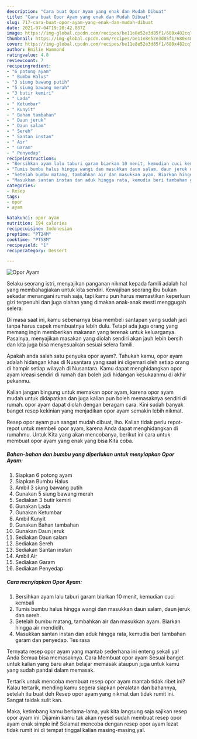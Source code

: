 ```yaml
---
description: "Cara buat Opor Ayam yang enak dan Mudah Dibuat"
title: "Cara buat Opor Ayam yang enak dan Mudah Dibuat"
slug: 717-cara-buat-opor-ayam-yang-enak-dan-mudah-dibuat
date: 2021-07-04T19:20:42.887Z
image: https://img-global.cpcdn.com/recipes/be11e8e52e3d85f1/680x482cq70/opor-ayam-foto-resep-utama.jpg
thumbnail: https://img-global.cpcdn.com/recipes/be11e8e52e3d85f1/680x482cq70/opor-ayam-foto-resep-utama.jpg
cover: https://img-global.cpcdn.com/recipes/be11e8e52e3d85f1/680x482cq70/opor-ayam-foto-resep-utama.jpg
author: Emilie Hammond
ratingvalue: 4.8
reviewcount: 7
recipeingredient:
- "6 potong ayam"
- " Bumbu Halus"
- "3 siung bawang putih"
- "5 siung bawang merah"
- "3 butir kemiri"
- " Lada"
- " Ketumbar"
- " Kunyit"
- " Bahan tambahan"
- " Daun jeruk"
- " Daun salam"
- " Sereh"
- " Santan instan"
- " Air"
- " Garam"
- " Penyedap"
recipeinstructions:
- "Bersihkan ayam lalu taburi garam biarkan 10 menit, kemudian cuci kembali"
- "Tumis bumbu halus hingga wangi dan masukkan daun salam, daun jeruk dan sereh."
- "Setelah bumbu matang, tambahkan air dan masukkan ayam. Biarkan hingga air mendidih."
- "Masukkan santan instan dan aduk hingga rata, kemudia beri tambahan garam dan penyedap. Tes rasa"
categories:
- Resep
tags:
- opor
- ayam

katakunci: opor ayam 
nutrition: 194 calories
recipecuisine: Indonesian
preptime: "PT24M"
cooktime: "PT58M"
recipeyield: "1"
recipecategory: Dessert

---
```



![Opor Ayam](https://img-global.cpcdn.com/recipes/be11e8e52e3d85f1/680x482cq70/opor-ayam-foto-resep-utama.jpg)

Selaku seorang istri, menyajikan panganan nikmat kepada famili adalah hal yang membahagiakan untuk kita sendiri. Kewajiban seorang ibu bukan sekadar menangani rumah saja, tapi kamu pun harus memastikan keperluan gizi terpenuhi dan juga olahan yang dimakan anak-anak mesti menggugah selera.

Di masa  saat ini, kamu sebenarnya bisa membeli santapan yang sudah jadi tanpa harus capek membuatnya lebih dulu. Tetapi ada juga orang yang memang ingin memberikan makanan yang terenak untuk keluarganya. Pasalnya, menyajikan masakan yang diolah sendiri akan jauh lebih bersih dan kita juga bisa menyesuaikan sesuai selera famili. 



Apakah anda salah satu penyuka opor ayam?. Tahukah kamu, opor ayam adalah hidangan khas di Nusantara yang saat ini digemari oleh setiap orang di hampir setiap wilayah di Nusantara. Kamu dapat menghidangkan opor ayam kreasi sendiri di rumah dan boleh jadi hidangan kesukaanmu di akhir pekanmu.

Kalian jangan bingung untuk memakan opor ayam, karena opor ayam mudah untuk didapatkan dan juga kalian pun boleh memasaknya sendiri di rumah. opor ayam dapat diolah dengan beragam cara. Kini sudah banyak banget resep kekinian yang menjadikan opor ayam semakin lebih nikmat.

Resep opor ayam pun sangat mudah dibuat, lho. Kalian tidak perlu repot-repot untuk membeli opor ayam, karena Anda dapat menghidangkan di rumahmu. Untuk Kita yang akan mencobanya, berikut ini cara untuk membuat opor ayam yang enak yang bisa Kita coba.

<!--inarticleads1-->

##### Bahan-bahan dan bumbu yang diperlukan untuk menyiapkan Opor Ayam:

1. Siapkan 6 potong ayam
1. Siapkan  Bumbu Halus
1. Ambil 3 siung bawang putih
1. Gunakan 5 siung bawang merah
1. Sediakan 3 butir kemiri
1. Gunakan  Lada
1. Gunakan  Ketumbar
1. Ambil  Kunyit
1. Gunakan  Bahan tambahan
1. Gunakan  Daun jeruk
1. Sediakan  Daun salam
1. Sediakan  Sereh
1. Sediakan  Santan instan
1. Ambil  Air
1. Sediakan  Garam
1. Sediakan  Penyedap




<!--inarticleads2-->

##### Cara menyiapkan Opor Ayam:

1. Bersihkan ayam lalu taburi garam biarkan 10 menit, kemudian cuci kembali
1. Tumis bumbu halus hingga wangi dan masukkan daun salam, daun jeruk dan sereh.
1. Setelah bumbu matang, tambahkan air dan masukkan ayam. Biarkan hingga air mendidih.
1. Masukkan santan instan dan aduk hingga rata, kemudia beri tambahan garam dan penyedap. Tes rasa




Ternyata resep opor ayam yang mantab sederhana ini enteng sekali ya! Anda Semua bisa memasaknya. Cara Membuat opor ayam Sesuai banget untuk kalian yang baru akan belajar memasak ataupun juga untuk kamu yang sudah pandai dalam memasak.

Tertarik untuk mencoba membuat resep opor ayam mantab tidak ribet ini? Kalau tertarik, mending kamu segera siapkan peralatan dan bahannya, setelah itu buat deh Resep opor ayam yang nikmat dan tidak rumit ini. Sangat taidak sulit kan. 

Maka, ketimbang kamu berlama-lama, yuk kita langsung saja sajikan resep opor ayam ini. Dijamin kamu tak akan nyesel sudah membuat resep opor ayam enak simple ini! Selamat mencoba dengan resep opor ayam lezat tidak rumit ini di tempat tinggal kalian masing-masing,ya!.

